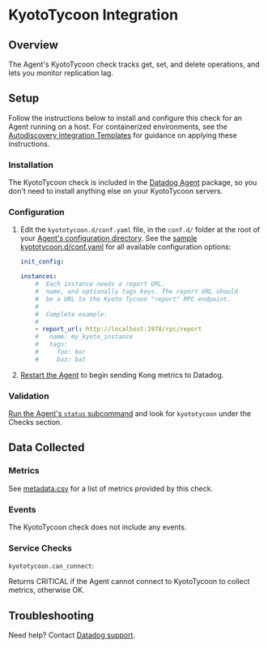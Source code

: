 # KyotoTycoon Integration

## Overview

The Agent's KyotoTycoon check tracks get, set, and delete operations, and lets you monitor replication lag.

## Setup

Follow the instructions below to install and configure this check for an Agent running on a host. For containerized environments, see the [Autodiscovery Integration Templates][1] for guidance on applying these instructions.

### Installation

The KyotoTycoon check is included in the [Datadog Agent][2] package, so you don't need to install anything else on your KyotoTycoon servers.

### Configuration

1. Edit the `kyototycoon.d/conf.yaml` file, in the `conf.d/` folder at the root of your [Agent's configuration directory][3].
    See the [sample kyototycoon.d/conf.yaml][4] for all available configuration options:

    ```yaml
    init_config:

    instances:
        #  Each instance needs a report URL.
        #  name, and optionally tags keys. The report URL should
        #  be a URL to the Kyoto Tycoon "report" RPC endpoint.
        #
        #  Complete example:
        #
        - report_url: http://localhost:1978/rpc/report
        #   name: my_kyoto_instance
        #   tags:
        #     foo: bar
        #     baz: bat
    ```

2. [Restart the Agent][5] to begin sending Kong metrics to Datadog.


### Validation

[Run the Agent's `status` subcommand][6] and look for `kyototycoon` under the Checks section.

## Data Collected
### Metrics

See [metadata.csv][7] for a list of metrics provided by this check.

### Events
The KyotoTycoon check does not include any events.

### Service Checks

`kyototycoon.can_connect`:

Returns CRITICAL if the Agent cannot connect to KyotoTycoon to collect metrics, otherwise OK.

## Troubleshooting
Need help? Contact [Datadog support][8].

[1]: https://docs.datadoghq.com/agent/autodiscovery/integrations
[2]: https://app.datadoghq.com/account/settings#agent
[3]: https://docs.datadoghq.com/agent/guide/agent-configuration-files/?tab=agentv6#agent-configuration-directory
[4]: https://github.com/DataDog/integrations-core/blob/master/kyototycoon/datadog_checks/kyototycoon/data/conf.yaml.example
[5]: https://docs.datadoghq.com/agent/guide/agent-commands/?tab=agentv6#start-stop-and-restart-the-agent
[6]: https://docs.datadoghq.com/agent/guide/agent-commands/?tab=agentv6#agent-status-and-information
[7]: https://github.com/DataDog/integrations-core/blob/master/kyototycoon/metadata.csv
[8]: https://docs.datadoghq.com/help
